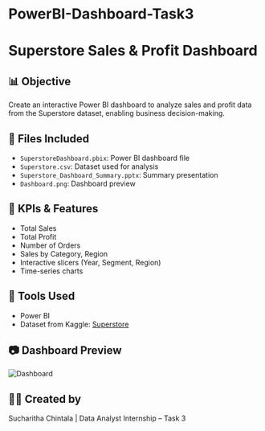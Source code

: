 # PowerBI-Dashboard-Task3
# Superstore Sales & Profit Dashboard

## 📊 Objective
Create an interactive Power BI dashboard to analyze sales and profit data from the Superstore dataset, enabling business decision-making.

## 📁 Files Included
- `SuperstoreDashboard.pbix`: Power BI dashboard file
- `Superstore.csv`: Dataset used for analysis
- `Superstore_Dashboard_Summary.pptx`: Summary presentation
- `Dashboard.png`: Dashboard preview

## 🧮 KPIs & Features
- Total Sales
- Total Profit
- Number of Orders
- Sales by Category, Region
- Interactive slicers (Year, Segment, Region)
- Time-series charts

## 📌 Tools Used
- Power BI
- Dataset from Kaggle: [Superstore](https://www.kaggle.com/datasets/vivek468/superstore-dataset-final)

## 📷 Dashboard Preview
![Dashboard](https://github.com/user-attachments/assets/85ee466f-4632-427b-8599-fc86c4d57abb)


## 🙋‍♀️ Created by
Sucharitha Chintala | Data Analyst Internship – Task 3
